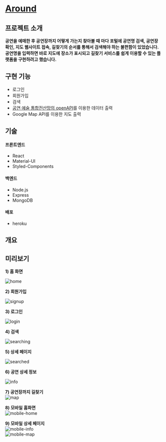 # [Around](https://howcanigothere.herokuapp.com/)

## 프로젝트 소개
**공연을 예매한 후 공연장까지 어떻게 가는지 찾아볼 때 마다 포털에 공연명 검색, 공연장 확인, 지도 웹사이트 접속, 길찾기의 순서를 통해서 검색해야 하는 불편함이 있었습니다. 공연명을 입력하면 바로 지도에 장소가 표시되고 길찾기 서비스를 쉽게 이용할 수 있는 플랫폼을 구현하려고 했습니다.**

## 구현 기능
- 로그인  
- 회원가입  
- 검색  
- [공연 예술 통합전산망의 openAPI](https://www.kopis.or.kr/por/cs/openapi/openApiInfo.do?menuId=MNU_00074)를 이용한 데이터 출력
- Google Map API를 이용한 지도 출력

## 기술
#### 프론트엔드
- React  
- Material-UI  
- Styled-Components  

#### 백엔드
- Node.js  
- Express  
- MongoDB  

#### 배포
- heroku

## 개요


## 미리보기
**1) 홈 화면**  
  
![home](https://user-images.githubusercontent.com/96046698/201461783-eeebb888-881c-4fea-8a51-610eb5681952.png)  

**2) 회원가입**  
  
![signup](https://user-images.githubusercontent.com/96046698/201462180-6957d854-357d-47d5-98e1-d949e84fbdae.png)  

**3) 로그인**  
  
![login](https://user-images.githubusercontent.com/96046698/201462183-98363fb2-5386-42d3-b75b-ba140dfc8a63.png)  

**4) 검색**  
  
![searching](https://user-images.githubusercontent.com/96046698/201461990-db71fc73-0d67-401e-8eed-53448c8196c2.png)  

**5) 상세 페이지**  
  
![searched](https://user-images.githubusercontent.com/96046698/201462041-705f363a-0f8d-40b3-aa7e-4e58877cdfb3.png)  

  
**6) 공연 상세 정보**  
  
![info](https://user-images.githubusercontent.com/96046698/201461788-e1b56439-dab5-46e7-b198-a664939657e6.png)  
 

**7) 공연장까지 길찾기**  
![map](https://user-images.githubusercontent.com/96046698/201461789-61f176ce-837e-4aff-b2a8-0c9a5c10fe3e.png)  


**8) 모바일 홈화면**  
![mobile-home](https://user-images.githubusercontent.com/96046698/201461791-8045ff83-da81-4e30-835d-446710c9c3a1.png)  

**9) 모바일 상세 페이지**  
![mobile-info](https://user-images.githubusercontent.com/96046698/201461792-b44f5763-4434-4aad-bbb8-e36eb60c49f2.png)  
![mobile-map](https://user-images.githubusercontent.com/96046698/201461793-45fe2b41-563d-4152-b9d4-f7c81eb4b361.png)  
